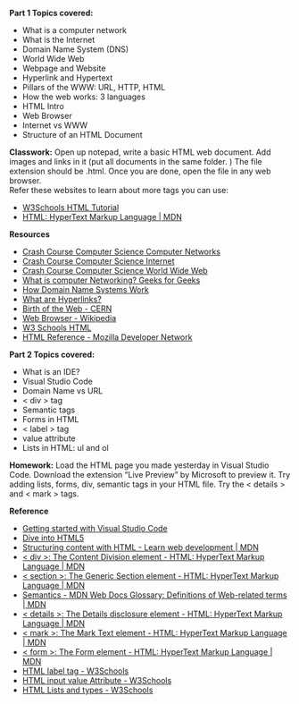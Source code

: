 **Part 1 Topics covered:**

- What is a computer network
- What is the Internet
- Domain Name System (DNS)
- World Wide Web
- Webpage and Website
- Hyperlink and Hypertext
- Pillars of the WWW: URL, HTTP, HTML
- How the web works: 3 languages
- HTML Intro
- Web Browser
- Internet vs WWW
- Structure of an HTML Document

**Classwork:** Open up notepad, write a basic HTML web document. Add images and links in it (put all documents in the same folder. ) 
The file extension should be .html. Once you are done, open the file in any web browser.  
Refer these websites to learn about more tags you can use: 
- [W3Schools HTML Tutorial](https://www.w3schools.com/html/default.asp)
- [HTML: HyperText Markup Language | MDN](https://developer.mozilla.org/en-US/docs/Web/HTML)

**Resources**
- [Crash Course Computer Science Computer Networks](https://www.youtube.com/watch?v=3QhU9jd03a0&list=PL8dPuuaLjXtNlUrzyH5r6jN9ulIgZBpdo&index=29)
- [Crash Course Computer Science Internet](https://www.youtube.com/watch?v=AEaKrq3SpW8&list=PL8dPuuaLjXtNlUrzyH5r6jN9ulIgZBpdo&index=30)
- [Crash Course Computer Science World Wide Web](https://www.youtube.com/watch?v=guvsH5OFizE&list=PL8dPuuaLjXtNlUrzyH5r6jN9ulIgZBpdo&index=31)
- [What is computer Networking? Geeks for Geeks](https://www.geeksforgeeks.org/what-is-computer-networking/)
- [How Domain Name Systems Work](https://www.techtarget.com/searchnetworking/definition/domain-name-system)
- [What are Hyperlinks?](https://developer.mozilla.org/en-US/docs/Learn_web_development/Howto/Web_mechanics/What_are_hyperlinks)
- [Birth of the Web - CERN](https://home.cern/science/computing/birth-web)
- [Web Browser - Wikipedia](https://en.wikipedia.org/wiki/Web_browser)
- [W3 Schools HTML](https://www.w3schools.com/Html/html_intro.asp)
- [HTML Reference - Mozilla Developer Network](https://developer.mozilla.org/en-US/docs/Web/HTML)

**Part 2 Topics covered:**
- What is an IDE?
- Visual Studio Code
- Domain Name vs URL
- < div > tag
- Semantic tags
- Forms in HTML
- < label > tag
- value attribute
- Lists in HTML: ul and ol

**Homework:** Load the HTML page you made yesterday in Visual Studio Code. Download the extension “Live Preview” by Microsoft to preview it. Try adding lists, forms, div, semantic tags in your HTML file. Try the < details > and < mark > tags.

**Reference**
- [Getting started with Visual Studio Code](https://code.visualstudio.com/docs/introvideos/basics)
- [Dive into HTML5](https://diveinto.html5doctor.com/)
- [Structuring content with HTML - Learn web development | MDN](https://developer.mozilla.org/en-US/docs/Learn_web_development/Core/Structuring_content)
- [< div >: The Content Division element - HTML: HyperText Markup Language | MDN](https://developer.mozilla.org/en-US/docs/Web/HTML/Element/div)
- [< section >: The Generic Section element - HTML: HyperText Markup Language | MDN](https://developer.mozilla.org/en-US/docs/Web/HTML/Element/section)
- [Semantics - MDN Web Docs Glossary: Definitions of Web-related terms | MDN](https://developer.mozilla.org/en-US/docs/Glossary/Semantics)
- [< details >: The Details disclosure element - HTML: HyperText Markup Language | MDN](https://developer.mozilla.org/en-US/docs/Web/HTML/Element/details)
- [< mark >: The Mark Text element - HTML: HyperText Markup Language | MDN](https://developer.mozilla.org/en-US/docs/Web/HTML/Element/mark)
- [< form >: The Form element - HTML: HyperText Markup Language | MDN](https://developer.mozilla.org/en-US/docs/Web/HTML/Element/form)
- [HTML label tag - W3Schools](https://www.w3schools.com/tags/tag_label.asp)
- [HTML input value Attribute - W3Schools](https://www.w3schools.com/tags/att_input_value.asp)
- [HTML Lists and types - W3Schools](https://www.w3schools.com/html/html_lists.asp)
